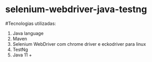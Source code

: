 # selenium-webdriver-java-testng

#Tecnologias utilizadas:
1. Java language
2. Maven
3. Selenium WebDriver com chrome driver e eckodriver para linux
4. TestNg
5. Java 11 +
